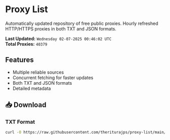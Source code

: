 # Proxy List

Automatically updated repository of free public proxies. Hourly refreshed HTTP/HTTPS proxies in both TXT and JSON formats.

**Last Updated:** `Wednesday 02-07-2025 00:46:02 UTC`  
**Total Proxies:** `40379`

## Features
- Multiple reliable sources
- Concurrent fetching for faster updates
- Both TXT and JSON formats
- Detailed metadata

## 📥 Download

### TXT Format
```bash
curl -O https://raw.githubusercontent.com/theriturajps/proxy-list/main/proxies.txt